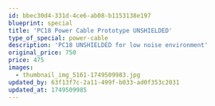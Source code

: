 ```yaml
---
id: bbec30d4-331d-4ce6-ab08-b1153138e197
blueprint: special
title: 'PC18 Power Cable Prototype UNSHIELDED'
type_of_special: power-cable
description: 'PC18 UNSHIELDED for low noise environment'
original_price: 750
price: 475
images:
  - thumbnail_img_5161-1749509983.jpg
updated_by: 63f13f7c-2a11-499f-b033-ad0f353c2031
updated_at: 1749509985
---
```

